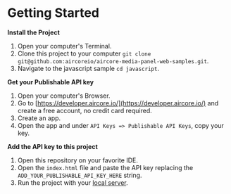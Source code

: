 # Getting Started

**Install the Project**
1. Open your computer's Terminal.
2. Clone this project to your computer `git clone git@github.com:aircoreio/aircore-media-panel-web-samples.git`.
3. Navigate to the javascript sample `cd javascript`.

**Get your Publishable API key**
1. Open your computer's Browser.
2. Go to [https://developer.aircore.io/](https://developer.aircore.io/) and create a free account, no credit card required.
3. Create an app.
4. Open the app and under `API Keys => Publishable API Keys`, copy your key.

**Add the API key to this project**
1. Open this repository on your favorite IDE.
2. Open the `index.html` file and paste the API key replacing the `ADD_YOUR_PUBLISHABLE_API_KEY_HERE` string.
3. Run the project with your [local server](https://developer.mozilla.org/en-US/docs/Learn/Common_questions/set_up_a_local_testing_server).
